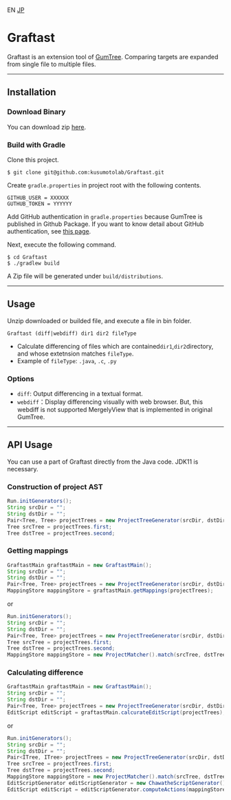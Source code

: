 EN  [JP](./README_JP.md)

# Graftast

Graftast is an extension tool of [GumTree](https://github.com/GumTreeDiff/gumtree). Comparing targets are expanded from single file to multiple files.

---

## Installation

### Download Binary

You can download zip [here](https://github.com/kusumotolab/Graftast/releases/latest).

### Build with Gradle

Clone this project.

```
$ git clone git@github.com:kusumotolab/Graftast.git
```

Create `gradle.properties` in project root with the following contents.

```
GITHUB_USER = XXXXXX
GUTHUB_TOKEN = YYYYYY
```

Add GitHub authentication in `gradle.properties` because GumTree is published in Github Package. If you want to know detail about GitHub authentication, see [this page](https://docs.github.com/en/packages/learn-github-packages/about-github-packages#about-scopes-and-permissions-for-package-registries).

Next, execute the following command.

```
$ cd Graftast
$ ./gradlew build
```

A Zip file will be generated under `build/distributions`.

---

## Usage

Unzip downloaded or builded file, and execute a file in bin folder.

```
Graftast (diff|webdiff) dir1 dir2 fileType
```

- Calculate differencing of files which are contained`dir1`,`dir2`directory, and whose extetnsion matches `fileType`.
- Example of `fileType`: `.java`, `.c`,  `.py`

### Options

- `diff`: Output differencing in a textual format.
- `webdiff`：Display differencing visually with web browser. But, this webdiff is not supported MergelyView that is implemented in original GumTree.

---

## API Usage

You can use a part of Graftast directly from the Java code. JDK11 is necessary.

### Construction of project AST

```java
Run.initGenerators();
String srcDir = "";
String dstDir = "";
Pair<Tree, Tree> projectTrees = new ProjectTreeGenerator(srcDir, dstDir, ".java");
Tree srcTree = projectTrees.first;
Tree dstTree = projectTrees.second;
```

### Getting mappings

```java
GraftastMain graftastMain = new GraftastMain();
String srcDir = "";
String dstDir = "";
Pair<Tree, Tree> projectTrees = new ProjectTreeGenerator(srcDir, dstDir, ".java");
MappingStore mappingStore = graftastMain.getMappings(projectTrees);
```

or

```java
Run.initGenerators();
String srcDir = "";
String dstDir = "";
Pair<Tree, Tree> projectTrees = new ProjectTreeGenerator(srcDir, dstDir, ".java");
Tree srcTree = projectTrees.first;
Tree dstTree = projectTrees.second;
MappingStore mappingStore = new ProjectMatcher().match(srcTree, dstTree);
```

### Calculating difference

```java
GraftastMain graftastMain = new GraftastMain();
String srcDir = "";
String dstDir = "";
Pair<Tree, Tree> projectTrees = new ProjectTreeGenerator(srcDir, dstDir, ".java");
EditScript editScript = graftastMain.calcurateEditScript(projectTrees);
```

or

```java
Run.initGenerators();
String srcDir = "";
String dstDir = "";
Pair<ITree, ITree> projectTrees = new ProjectTreeGenerator(srcDir, dstDir, ".java");
Tree srcTree = projectTrees.first;
Tree dstTree = projectTrees.second;
MappingStore mappingStore = new ProjectMatcher().match(srcTree, dstTree);
EditScriptGenerator editScriptGenerator = new ChawatheScriptGenerator();
EditScript editScript = editScriptGenerator.computeActions(mappingStore);
```

